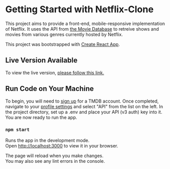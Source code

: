 # Getting Started with Netflix-Clone

This project aims to provide a front-end, mobile-responsive implementation of Netflix. It uses the API from [the Movie Database](https://developers.themoviedb.org/3/getting-started/introduction) to retreive shows and movies from various genres currently hosted by Netflix.

This project was bootstrapped with [Create React App](https://github.com/facebook/create-react-app).

## Live Version Available

To view the live version, [please follow this link.](https://netflixclone-b3da1.web.app/)

## Run Code on Your Machine

To begin, you will need to [sign up](https://www.themoviedb.org/signup) for a TMDB account. Once completed, navigate to your [profile settings](https://www.themoviedb.org/settings/account?language=en-US) and select "API" from the list on the left. In the project directory, set up a .env and place your API (v3 auth) key into it. You are now ready to run the app.

### `npm start`

Runs the app in the development mode.\
Open [http://localhost:3000](http://localhost:3000) to view it in your browser.

The page will reload when you make changes.\
You may also see any lint errors in the console.

